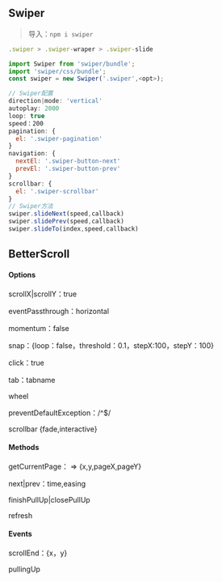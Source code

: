## Swiper

> 导入：`npm i swiper`

```js
.swiper > .swiper-wraper > .swiper-slide
```

```js
import Swiper from 'swiper/bundle';
import 'swiper/css/bundle';
const swiper = new Swiper('.swiper',<opt>);
```

```js
// Swiper配置
direction|mode: 'vertical'
autoplay: 2000
loop: true
speed：200
pagination: {
  el: '.swiper-pagination'
}
navigation: {
  nextEl: '.swiper-button-next'
  prevEl: '.swiper-button-prev'
}
scrollbar: {
  el: '.swiper-scrollbar'
}
// Swiper方法
swiper.slideNext(speed,callback)
swiper.slidePrev(speed,callback)
swiper.slideTo(index,speed,callback)
```

## BetterScroll

#### Options

scrollX|scrollY：true

eventPassthrough：horizontal

momentum：false

snap：{loop：false，threshold：0.1，stepX:100，stepY：100}

click：true

tab：tabname

wheel

preventDefaultException：/^$/

scrollbar	{fade,interactive}

#### Methods

getCurrentPage： => {x,y,pageX,pageY}

next|prev：time,easing

finishPullUp|closePullUp

refresh

#### Events

scrollEnd：{x，y}

pullingUp